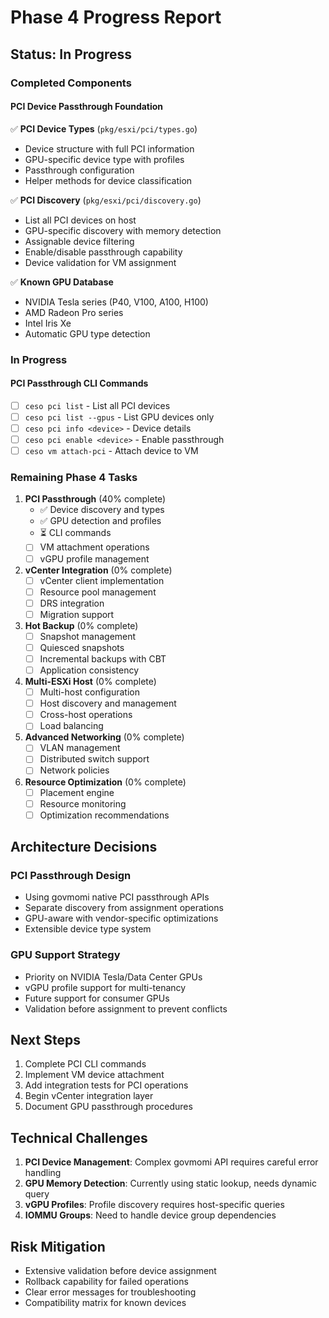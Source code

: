 # Phase 4 Progress Report

## Status: In Progress

### Completed Components

#### PCI Device Passthrough Foundation
✅ **PCI Device Types** (`pkg/esxi/pci/types.go`)
- Device structure with full PCI information
- GPU-specific device type with profiles
- Passthrough configuration
- Helper methods for device classification

✅ **PCI Discovery** (`pkg/esxi/pci/discovery.go`)
- List all PCI devices on host
- GPU-specific discovery with memory detection
- Assignable device filtering
- Enable/disable passthrough capability
- Device validation for VM assignment

✅ **Known GPU Database**
- NVIDIA Tesla series (P40, V100, A100, H100)
- AMD Radeon Pro series
- Intel Iris Xe
- Automatic GPU type detection

### In Progress

#### PCI Passthrough CLI Commands
- [ ] `ceso pci list` - List all PCI devices
- [ ] `ceso pci list --gpus` - List GPU devices only
- [ ] `ceso pci info <device>` - Device details
- [ ] `ceso pci enable <device>` - Enable passthrough
- [ ] `ceso vm attach-pci` - Attach device to VM

### Remaining Phase 4 Tasks

1. **PCI Passthrough** (40% complete)
   - ✅ Device discovery and types
   - ✅ GPU detection and profiles
   - ⏳ CLI commands
   - [ ] VM attachment operations
   - [ ] vGPU profile management

2. **vCenter Integration** (0% complete)
   - [ ] vCenter client implementation
   - [ ] Resource pool management
   - [ ] DRS integration
   - [ ] Migration support

3. **Hot Backup** (0% complete)
   - [ ] Snapshot management
   - [ ] Quiesced snapshots
   - [ ] Incremental backups with CBT
   - [ ] Application consistency

4. **Multi-ESXi Host** (0% complete)
   - [ ] Multi-host configuration
   - [ ] Host discovery and management
   - [ ] Cross-host operations
   - [ ] Load balancing

5. **Advanced Networking** (0% complete)
   - [ ] VLAN management
   - [ ] Distributed switch support
   - [ ] Network policies

6. **Resource Optimization** (0% complete)
   - [ ] Placement engine
   - [ ] Resource monitoring
   - [ ] Optimization recommendations

## Architecture Decisions

### PCI Passthrough Design
- Using govmomi native PCI passthrough APIs
- Separate discovery from assignment operations
- GPU-aware with vendor-specific optimizations
- Extensible device type system

### GPU Support Strategy
- Priority on NVIDIA Tesla/Data Center GPUs
- vGPU profile support for multi-tenancy
- Future support for consumer GPUs
- Validation before assignment to prevent conflicts

## Next Steps

1. Complete PCI CLI commands
2. Implement VM device attachment
3. Add integration tests for PCI operations
4. Begin vCenter integration layer
5. Document GPU passthrough procedures

## Technical Challenges

1. **PCI Device Management**: Complex govmomi API requires careful error handling
2. **GPU Memory Detection**: Currently using static lookup, needs dynamic query
3. **vGPU Profiles**: Profile discovery requires host-specific queries
4. **IOMMU Groups**: Need to handle device group dependencies

## Risk Mitigation

- Extensive validation before device assignment
- Rollback capability for failed operations
- Clear error messages for troubleshooting
- Compatibility matrix for known devices